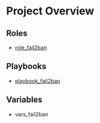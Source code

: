 # Project Overview

## Roles
- [role_fail2ban](roles/role_fail2ban/)

## Playbooks
- [playbook_fail2ban](playbooks/playbook_fail2ban.yml)

## Variables
- vars_fail2ban
